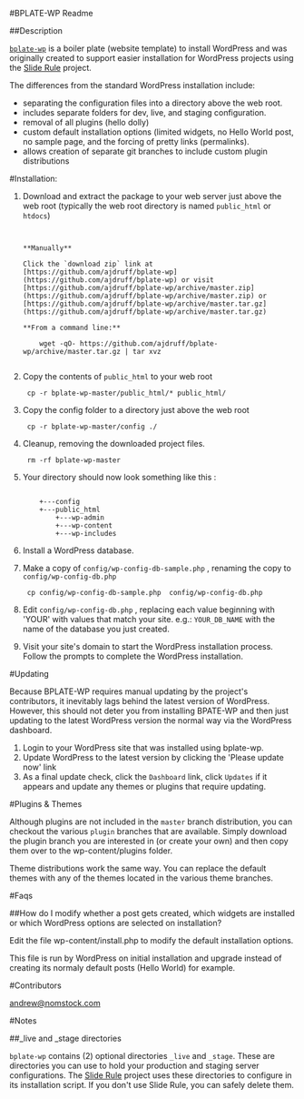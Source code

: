 

#BPLATE-WP Readme

##Description

[`bplate-wp`](https://github.com/ajdruff/bplate-wp) is a boiler plate (website template) to install WordPress and was originally created to support easier installation for WordPress projects using the [Slide Rule](https://github.com/ajdruff/slide-rule) project.

The differences from the standard WordPress installation include:

* separating the configuration files into a directory above the web root. 
* includes separate folders for dev, live, and staging configuration. 
* removal of all plugins (hello dolly)
* custom default installation options (limited widgets, no Hello World post, no sample page, and the forcing of pretty links (permalinks).
* allows creation of separate git branches to include custom plugin distributions



#Installation:


1. Download and extract the package to your web server just above the web root (typically the web root directory is named `public_html` or `htdocs`)

    ```
    
    
    **Manually**
    
    Click the `download zip` link at [https://github.com/ajdruff/bplate-wp](https://github.com/ajdruff/bplate-wp) or visit [https://github.com/ajdruff/bplate-wp/archive/master.zip](https://github.com/ajdruff/bplate-wp/archive/master.zip) or [https://github.com/ajdruff/bplate-wp/archive/master.tar.gz](https://github.com/ajdruff/bplate-wp/archive/master.tar.gz) 
    
    **From a command line:**
    
        wget -qO- https://github.com/ajdruff/bplate-wp/archive/master.tar.gz | tar xvz

    
    ```



3. Copy the contents of `public_html` to your web root

        cp -r bplate-wp-master/public_html/* public_html/

3. Copy the config folder to a directory just above the web root

        cp -r bplate-wp-master/config ./


4. Cleanup, removing the downloaded project files.

        rm -rf bplate-wp-master


5.  Your directory should now look something like this :

    ```
    
        +---config
        +---public_html
            +---wp-admin
            +---wp-content
            +---wp-includes
    
    ```


6. Install a WordPress database.
3. Make a copy of  `config/wp-config-db-sample.php` , renaming the copy to  `config/wp-config-db.php` 

        cp config/wp-config-db-sample.php  config/wp-config-db.php

4. Edit `config/wp-config-db.php` , replacing each value beginning with 'YOUR' with values that match your site. e.g.: `YOUR_DB_NAME`  with the name of the database you just created.
6. Visit your site's domain to start the WordPress installation process. Follow the prompts to complete the WordPress installation.

#Updating

Because BPLATE-WP requires manual updating by the project's contributors, it inevitably lags behind the latest version of WordPress. However, this should not deter you from installing BPATE-WP and then just updating to the latest WordPress version the normal way via the WordPress dashboard.


1. Login to your WordPress site that was installed using bplate-wp.
2. Update WordPress to the latest version by clicking the 'Please update now' link
3. As a final update check, click the `Dashboard` link, click `Updates` if it appears and update any themes or plugins that require updating.


#Plugins & Themes

Although plugins are not included in the `master` branch distribution, you can checkout the various `plugin` branches that are available. Simply download the plugin branch you are interested in (or create your own) and then copy them over to the wp-content/plugins folder.


Theme distributions work the same way. You can replace the default themes with any of the themes located in the various theme branches.


#Faqs



##How do I modify whether a post gets created, which widgets are installed or which WordPress options are selected on installation?


Edit the file wp-content/install.php to modify the default installation options.

This file is run by WordPress on initial installation and upgrade instead of creating its normaly default posts (Hello World) for example.



#Contributors

<andrew@nomstock.com>


#Notes

##_live and _stage directories

`bplate-wp` contains (2) optional directories `_live` and `_stage`. These are directories you can use to hold your production and staging server configurations. The [Slide Rule](https://github.com/ajdruff/slide-rule) project uses these directories to configure in its installation script. If you don't use Slide Rule, you can safely delete them.

